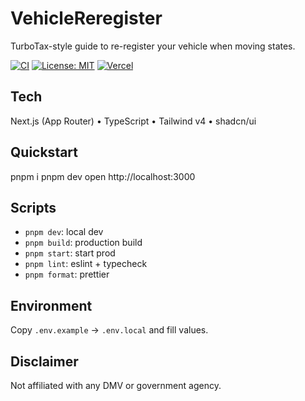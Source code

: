# VehicleReregister

TurboTax-style guide to re-register your vehicle when moving states.

[![CI](https://img.shields.io/github/actions/workflow/status/yichii/vehiclereregister/ci.yml?branch=main)]()
[![License: MIT](https://img.shields.io/badge/License-MIT-green.svg)]()
[![Vercel](https://img.shields.io/badge/Deploy-Vercel-black.svg)]()

## Tech
Next.js (App Router) • TypeScript • Tailwind v4 • shadcn/ui

## Quickstart
pnpm i
pnpm dev
open http://localhost:3000

## Scripts
- `pnpm dev`: local dev
- `pnpm build`: production build
- `pnpm start`: start prod
- `pnpm lint`: eslint + typecheck
- `pnpm format`: prettier

## Environment
Copy `.env.example` → `.env.local` and fill values.

## Disclaimer
Not affiliated with any DMV or government agency.
